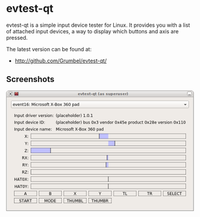 evtest-qt
=========

evtest-qt is a simple input device tester for Linux. It provides you
with a list of attached input devices, a way to display which buttons and
axis are pressed.

The latest version can be found at:

 * http://github.com/Grumbel/evtest-qt/


Screenshots
-----------

![screenshot](screenshot.png)

